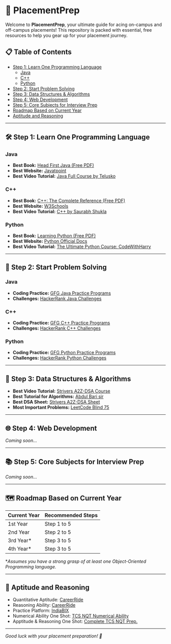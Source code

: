 # 🎯 PlacementPrep

Welcome to **PlacementPrep**, your ultimate guide for acing on-campus and off-campus placements! This repository is packed with essential, free resources to help you gear up for your placement journey.

## 📋 Table of Contents
- [Step 1: Learn One Programming Language](#-step-1-learn-one-programming-language)
  - [Java](#java)
  - [C++](#c)
  - [Python](#python)
- [Step 2: Start Problem Solving](#-step-2-start-problem-solving)
- [Step 3: Data Structures & Algorithms](#-step-3-data-structures--algorithms)
- [Step 4: Web Development](#-step-4-web-development)
- [Step 5: Core Subjects for Interview Prep](#-step-5-core-subjects-for-interview-prep)
- [Roadmap Based on Current Year](#-roadmap-based-on-current-year)
- [Aptitude and Reasoning](#-aptitude-and-reasoning)

---

## 🛠 Step 1: Learn One Programming Language

### Java
- **Best Book:** [Head First Java (Free PDF)](https://www.rcsdk12.org/cms/lib/NY01001156/Centricity/Domain/4951/Head_First_Java_Second_Edition.pdf)
- **Best Website:** [Javatpoint](https://www.javatpoint.com/java-tutorial)
- **Best Video Tutorial:** [Java Full Course by Telusko](https://www.youtube.com/playlist?list=PLsyeobzWxl7pe_IiTfNyr55kwJPWbgxB5)

### C++
- **Best Book:** [C++: The Complete Reference (Free PDF)](https://github.com/mytestatoz/Books/blob/master/C%2B%2B/C%2B%2B%20Complete%20Reference.pdf)
- **Best Website:** [W3Schools](https://www.w3schools.com/cpp/)
- **Best Video Tutorial:** [C++ by Saurabh Shukla](https://www.youtube.com/playlist?list=PLLYz8uHU480j37APNXBdPz7YzAi4XlQUF)

### Python
- **Best Book:** [Learning Python (Free PDF)](https://cfm.ehu.es/ricardo/docs/python/Learning_Python.pdf)
- **Best Website:** [Python Official Docs](https://docs.python.org/3/tutorial/index.html)
- **Best Video Tutorial:** [The Ultimate Python Course: CodeWithHarry](https://www.youtube.com/playlist?list=PLu0W_9lII9agwh1XjRt242xIpHhPT2llg)

---

## 🧠 Step 2: Start Problem Solving

### Java
- **Coding Practice:** [GFG Java Practice Programs](https://www.geeksforgeeks.org/java-exercises/)
- **Challenges:** [HackerRank Java Challenges](https://www.hackerrank.com/domains/java)

### C++
- **Coding Practice:** [GFG C++ Practice Programs](https://www.geeksforgeeks.org/cpp-exercises/)
- **Challenges:** [HackerRank C++ Challenges](https://www.hackerrank.com/domains/cpp)

### Python
- **Coding Practice:** [GFG Python Practice Programs](https://www.geeksforgeeks.org/python-programming-examples/)
- **Challenges:** [HackerRank Python Challenges](https://www.hackerrank.com/domains/python)

---

## 🧩 Step 3: Data Structures & Algorithms
- **Best Video Tutorial:** [Strivers A2Z-DSA Course](https://www.youtube.com/playlist?list=PLgUwDviBIf0oF6QL8m22w1hIDC1vJ_BHz)
- **Best Tutorial for Algorithms:** [Abdul Bari sir](https://www.youtube.com/playlist?list=PLDN4rrl48XKpZkf03iYFl-O29szjTrs_O)
- **Best DSA Sheet:** [Strivers A2Z-DSA Sheet](https://takeuforward.org/strivers-a2z-dsa-course/strivers-a2z-dsa-course-sheet-2)
- **Most Important Problems:** [LeetCode Blind 75](https://leetcode.com/discuss/general-discussion/460599/blind-75-leetcode-questions)

---

## 🌐 Step 4: Web Development
*Coming soon...*

---

## 📚 Step 5: Core Subjects for Interview Prep
*Coming soon...*

---

## 🗺 Roadmap Based on Current Year

| Current Year | Recommended Steps |
|--------------|------------------|
| 1st Year     | Step 1 to 5       |
| 2nd Year     | Step 2 to 5       |
| 3rd Year*    | Step 3 to 5       |
| 4th Year*    | Step 3 to 5       |

**Assumes you have a strong grasp of at least one Object-Oriented Programming language.*

---

## 💼 Aptitude and Reasoning
- Quantitative Aptitude: [CareerRide](https://www.youtube.com/playlist?list=PLpyc33gOcbVA4qXMoQ5vmhefTruk5t9lt)
- Reasoning Ability: [CareerRide](https://www.youtube.com/playlist?list=PLpyc33gOcbVC2wRtQXK8Gdt1VFjeVY4ea)
- Practice Platform: [IndiaBIX](https://www.indiabix.com/)
- Numerical Ability One Shot: [TCS NQT Numerical Ability](https://youtu.be/S-Ji7aayH3A?si=7CHVBw81G2_BUQ_B)
- Apptitude & Reasoning One Shot: [Complete TCS NQT Prep.](https://youtu.be/xMjf7pHPlCg?si=GhvYzTzhGOG9Ai71)
---

*Good luck with your placement preparation! 🚀*
